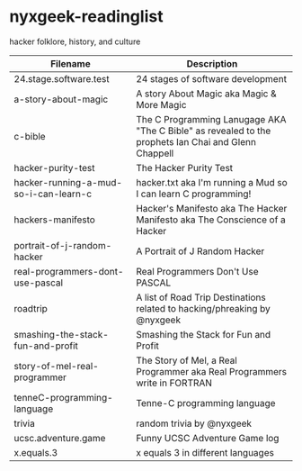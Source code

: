 # nyxgeek-readinglist
hacker folklore, history, and culture



| Filename | Description |
| ------------- | ------------- |
| 24.stage.software.test  | 24 stages of software development  |
| a-story-about-magic   | A story About Magic aka Magic & More Magic  |
| c-bible  | The C Programming Lanugage AKA "The C Bible" as revealed to the prophets Ian Chai and Glenn Chappell |
| hacker-purity-test  | The Hacker Purity Test |
| hacker-running-a-mud-so-i-can-learn-c | hacker.txt aka I'm running a Mud so I can learn C programming! |
| hackers-manifesto | Hacker's Manifesto aka The Hacker Manifesto aka The Conscience of a Hacker |
| portrait-of-j-random-hacker | A Portrait of J Random Hacker |
| real-programmers-dont-use-pascal | Real Programmers Don't Use PASCAL |
| roadtrip | A list of Road Trip Destinations related to hacking/phreaking by @nyxgeek |
| smashing-the-stack-fun-and-profit | Smashing the Stack for Fun and Profit |
| story-of-mel-real-programmer | The Story of Mel, a Real Programmer aka Real Programmers write in FORTRAN |
| tenneC-programming-language | Tenne-C programming language |
| trivia | random trivia by @nyxgeek |
| ucsc.adventure.game | Funny UCSC Adventure Game log |
| x.equals.3 | x equals 3 in different languages |

